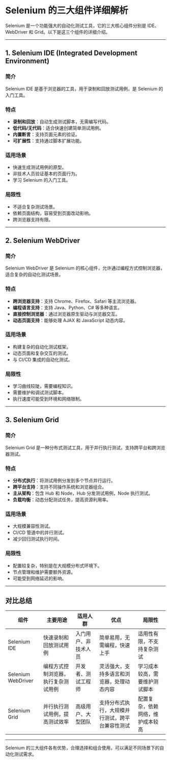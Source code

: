 # Selenium 的三大组件详细解析

Selenium 是一个功能强大的自动化测试工具，它的三大核心组件分别是 IDE、WebDriver 和 Grid。以下是这三个组件的详细介绍。

---

## 1. Selenium IDE (Integrated Development Environment)

### **简介**
Selenium IDE 是基于浏览器的工具，用于录制和回放测试用例，是 Selenium 的入门工具。

### **特点**
- **录制和回放**：自动生成测试脚本，无需编写代码。
- **低代码/无代码**：适合快速创建简单测试用例。
- **内置断言**：支持页面元素的验证。
- **可扩展性**：支持通过脚本扩展功能。

### **适用场景**
- 快速生成测试用例的原型。
- 非技术人员验证基本的页面行为。
- 学习 Selenium 的入门工具。

### **局限性**
- 不适合复杂测试场景。
- 依赖页面结构，容易受到页面改动影响。
- 跨浏览器支持有限。

---

## 2. Selenium WebDriver

### **简介**
Selenium WebDriver 是 Selenium 的核心组件，允许通过编程方式控制浏览器，适合复杂的自动化测试场景。

### **特点**
- **跨浏览器支持**：支持 Chrome、Firefox、Safari 等主流浏览器。
- **编程语言支持**：支持 Java、Python、C# 等多种语言。
- **直接控制浏览器**：通过浏览器原生驱动与浏览器交互。
- **动态页面支持**：能够处理 AJAX 和 JavaScript 动态内容。

### **适用场景**
- 构建复杂的自动化测试框架。
- 动态页面和复杂交互的测试。
- 与 CI/CD 集成的自动化测试。

### **局限性**
- 学习曲线较陡，需要编程知识。
- 需要维护和调试测试脚本。
- 执行速度可能受到环境和网络限制。

---

## 3. Selenium Grid

### **简介**
Selenium Grid 是一种分布式测试工具，用于并行执行测试，支持跨平台和跨浏览器测试。

### **特点**
- **分布式执行**：将测试用例分发到多个节点并行运行。
- **跨平台支持**：支持不同操作系统和浏览器组合。
- **主从架构**：包含 Hub 和 Node，Hub 分发测试用例，Node 执行测试。
- **负载均衡**：动态分配测试任务，提高资源利用率。

### **适用场景**
- 大规模兼容性测试。
- CI/CD 管道中的并行测试。
- 减少回归测试执行时间。

### **局限性**
- 配置较复杂，特别是在大规模分布式环境下。
- 节点管理和维护需要额外资源。
- 可能受到网络延迟的影响。

---

## 对比总结

| **组件**           | **主要用途**                           | **适用人群**         | **优点**                                      | **局限性**                                |
|--------------------|---------------------------------------|--------------------|----------------------------------------------|------------------------------------------|
| Selenium IDE       | 快速录制和回放测试用例                 | 入门用户、非技术人员   | 简单易用，无需编程，快速上手                  | 适用性有限，不支持复杂测试                 |
| Selenium WebDriver | 编程方式控制浏览器，执行复杂测试用例     | 开发者、测试工程师     | 灵活强大，支持多语言和浏览器，处理动态内容      | 学习成本较高，需要维护测试脚本             |
| Selenium Grid      | 并行执行测试用例，提高测试效率         | 高级用户、大型团队     | 支持分布式执行，大规模并行测试，跨平台兼容性测试 | 配置复杂，依赖网络，维护成本较高            |

---

Selenium 的三大组件各有优势，合理选择和组合使用，可以满足不同场景下的自动化测试需求。

